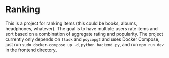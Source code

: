 # Ranking

This is a project for ranking items (this could be books, albums, headphones,
whatever). The goal is to have multiple users rate items and sort based on a
combination of aggregate rating and popularity. The project currently only
depends on `flask` and `psycopg2` and uses Docker Compose, just run
`sudo docker-compose up -d`, `python backend.py`, and run `npm run dev` in
the frontend directory.
